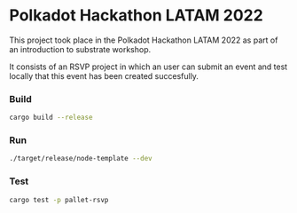 # Polkadot Hackathon LATAM 2022

This project took place in the Polkadot Hackathon LATAM 2022 as part of an introduction to substrate workshop.

It consists of an RSVP project in which an user can submit an event and test locally that this event has been created succesfully.

### Build

```bash
cargo build --release
```

### Run

```bash
./target/release/node-template --dev
```

### Test

```bash
cargo test -p pallet-rsvp
```